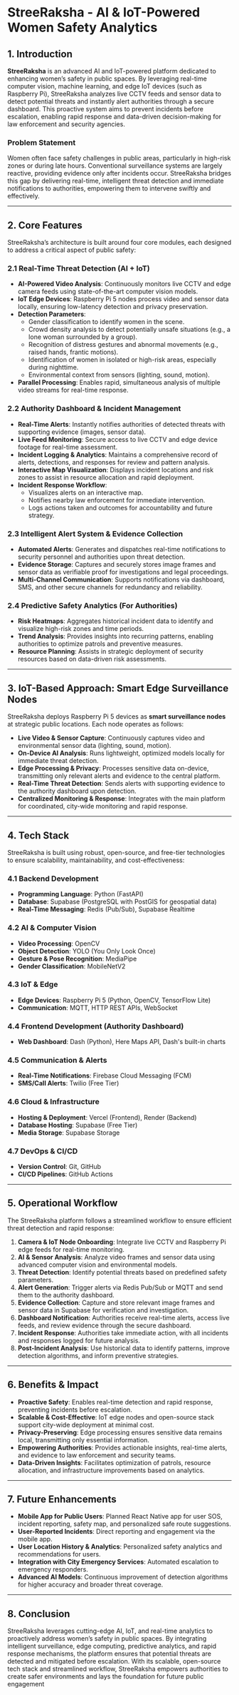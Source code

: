 # StreeRaksha - AI & IoT-Powered Women Safety Analytics

## 1. Introduction

**StreeRaksha** is an advanced AI and IoT-powered platform dedicated to enhancing women’s safety in public spaces. By leveraging real-time computer vision, machine learning, and edge IoT devices (such as Raspberry Pi), StreeRaksha analyzes live CCTV feeds and sensor data to detect potential threats and instantly alert authorities through a secure dashboard. This proactive system aims to prevent incidents before escalation, enabling rapid response and data-driven decision-making for law enforcement and security agencies.

### Problem Statement

Women often face safety challenges in public areas, particularly in high-risk zones or during late hours. Conventional surveillance systems are largely reactive, providing evidence only after incidents occur. StreeRaksha bridges this gap by delivering real-time, intelligent threat detection and immediate notifications to authorities, empowering them to intervene swiftly and effectively.

---

## 2. Core Features

StreeRaksha’s architecture is built around four core modules, each designed to address a critical aspect of public safety:

### 2.1 Real-Time Threat Detection (AI + IoT)

- **AI-Powered Video Analysis**: Continuously monitors live CCTV and edge camera feeds using state-of-the-art computer vision models.
- **IoT Edge Devices**: Raspberry Pi 5 nodes process video and sensor data locally, ensuring low-latency detection and privacy preservation.
- **Detection Parameters**:
  - Gender classification to identify women in the scene.
  - Crowd density analysis to detect potentially unsafe situations (e.g., a lone woman surrounded by a group).
  - Recognition of distress gestures and abnormal movements (e.g., raised hands, frantic motions).
  - Identification of women in isolated or high-risk areas, especially during nighttime.
  - Environmental context from sensors (lighting, sound, motion).
- **Parallel Processing**: Enables rapid, simultaneous analysis of multiple video streams for real-time response.

### 2.2 Authority Dashboard & Incident Management

- **Real-Time Alerts**: Instantly notifies authorities of detected threats with supporting evidence (images, sensor data).
- **Live Feed Monitoring**: Secure access to live CCTV and edge device footage for real-time assessment.
- **Incident Logging & Analytics**: Maintains a comprehensive record of alerts, detections, and responses for review and pattern analysis.
- **Interactive Map Visualization**: Displays incident locations and risk zones to assist in resource allocation and rapid deployment.
- **Incident Response Workflow**:
  - Visualizes alerts on an interactive map.
  - Notifies nearby law enforcement for immediate intervention.
  - Logs actions taken and outcomes for accountability and future strategy.

### 2.3 Intelligent Alert System & Evidence Collection

- **Automated Alerts**: Generates and dispatches real-time notifications to security personnel and authorities upon threat detection.
- **Evidence Storage**: Captures and securely stores image frames and sensor data as verifiable proof for investigations and legal proceedings.
- **Multi-Channel Communication**: Supports notifications via dashboard, SMS, and other secure channels for redundancy and reliability.

### 2.4 Predictive Safety Analytics (For Authorities)

- **Risk Heatmaps**: Aggregates historical incident data to identify and visualize high-risk zones and time periods.
- **Trend Analysis**: Provides insights into recurring patterns, enabling authorities to optimize patrols and preventive measures.
- **Resource Planning**: Assists in strategic deployment of security resources based on data-driven risk assessments.

---

## 3. IoT-Based Approach: Smart Edge Surveillance Nodes

StreeRaksha deploys Raspberry Pi 5 devices as **smart surveillance nodes** at strategic public locations. Each node operates as follows:

- **Live Video & Sensor Capture**: Continuously captures video and environmental sensor data (lighting, sound, motion).
- **On-Device AI Analysis**: Runs lightweight, optimized models locally for immediate threat detection.
- **Edge Processing & Privacy**: Processes sensitive data on-device, transmitting only relevant alerts and evidence to the central platform.
- **Real-Time Threat Detection**: Sends alerts with supporting evidence to the authority dashboard upon detection.
- **Centralized Monitoring & Response**: Integrates with the main platform for coordinated, city-wide monitoring and rapid response.

---

## 4. Tech Stack

StreeRaksha is built using robust, open-source, and free-tier technologies to ensure scalability, maintainability, and cost-effectiveness:

### 4.1 Backend Development

- **Programming Language**: Python (FastAPI)
- **Database**: Supabase (PostgreSQL with PostGIS for geospatial data)
- **Real-Time Messaging**: Redis (Pub/Sub), Supabase Realtime

### 4.2 AI & Computer Vision

- **Video Processing**: OpenCV
- **Object Detection**: YOLO (You Only Look Once)
- **Gesture & Pose Recognition**: MediaPipe
- **Gender Classification**: MobileNetV2

### 4.3 IoT & Edge

- **Edge Devices**: Raspberry Pi 5 (Python, OpenCV, TensorFlow Lite)
- **Communication**: MQTT, HTTP REST APIs, WebSocket

### 4.4 Frontend Development (Authority Dashboard)

- **Web Dashboard**: Dash (Python), Here Maps API, Dash's built-in charts

### 4.5 Communication & Alerts

- **Real-Time Notifications**: Firebase Cloud Messaging (FCM)
- **SMS/Call Alerts**: Twilio (Free Tier)

### 4.6 Cloud & Infrastructure

- **Hosting & Deployment**: Vercel (Frontend), Render (Backend)
- **Database Hosting**: Supabase (Free Tier)
- **Media Storage**: Supabase Storage

### 4.7 DevOps & CI/CD

- **Version Control**: Git, GitHub
- **CI/CD Pipelines**: GitHub Actions

---

## 5. Operational Workflow

The StreeRaksha platform follows a streamlined workflow to ensure efficient threat detection and rapid response:

1. **Camera & IoT Node Onboarding**: Integrate live CCTV and Raspberry Pi edge feeds for real-time monitoring.
2. **AI & Sensor Analysis**: Analyze video frames and sensor data using advanced computer vision and environmental models.
3. **Threat Detection**: Identify potential threats based on predefined safety parameters.
4. **Alert Generation**: Trigger alerts via Redis Pub/Sub or MQTT and send them to the authority dashboard.
5. **Evidence Collection**: Capture and store relevant image frames and sensor data in Supabase for verification and investigation.
6. **Dashboard Notification**: Authorities receive real-time alerts, access live feeds, and review evidence through the secure dashboard.
7. **Incident Response**: Authorities take immediate action, with all incidents and responses logged for future analysis.
8. **Post-Incident Analysis**: Use historical data to identify patterns, improve detection algorithms, and inform preventive strategies.

---

## 6. Benefits & Impact

- **Proactive Safety**: Enables real-time detection and rapid response, preventing incidents before escalation.
- **Scalable & Cost-Effective**: IoT edge nodes and open-source stack support city-wide deployment at minimal cost.
- **Privacy-Preserving**: Edge processing ensures sensitive data remains local, transmitting only essential information.
- **Empowering Authorities**: Provides actionable insights, real-time alerts, and evidence to law enforcement and security teams.
- **Data-Driven Insights**: Facilitates optimization of patrols, resource allocation, and infrastructure improvements based on analytics.

---

## 7. Future Enhancements

- **Mobile App for Public Users**: Planned React Native app for user SOS, incident reporting, safety map, and personalized safe route suggestions.
- **User-Reported Incidents**: Direct reporting and engagement via the mobile app.
- **User Location History & Analytics**: Personalized safety analytics and recommendations for users.
- **Integration with City Emergency Services**: Automated escalation to emergency responders.
- **Advanced AI Models**: Continuous improvement of detection algorithms for higher accuracy and broader threat coverage.

---

## 8. Conclusion

StreeRaksha leverages cutting-edge AI, IoT, and real-time analytics to proactively address women’s safety in public spaces. By integrating intelligent surveillance, edge computing, predictive analytics, and rapid response mechanisms, the platform ensures that potential threats are detected and mitigated before escalation. With its scalable, open-source tech stack and streamlined workflow, StreeRaksha empowers authorities to create safer environments and lays the foundation for future public engagement
